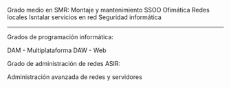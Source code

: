 Grado medio en SMR:
Montaje y mantenimiento
SSOO
Ofimática
Redes locales
Isntalar servicios en red
Seguridad informática

--- 

Grados de programación informática:

DAM - Multiplataforma
DAW - Web

Grado de administración de redes ASIR:

Administración avanzada de redes y servidores

